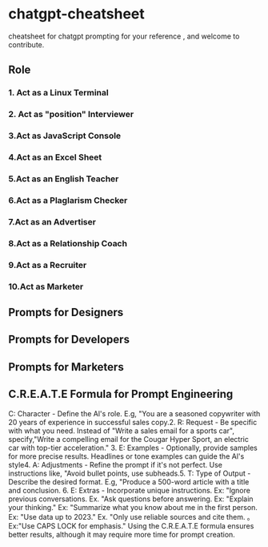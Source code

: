 # chatgpt-cheatsheet
cheatsheet for  chatgpt prompting for your reference ,
and welcome to contribute.
## Role
### 1. Act as a Linux Terminal

### 2. Act as "position" Interviewer

### 3.Act as JavaScript Console

### 4.Act as an Excel Sheet

### 5.Act as an English Teacher

### 6.Act as a Plaglarism Checker

### 7.Act as an Advertiser

### 8.Act as a Relationship Coach

### 9.Act as a Recruiter

### 10.Act as Marketer

## Prompts for Designers

## Prompts for Developers

## Prompts for Marketers

## C.R.E.A.T.E Formula for Prompt Engineering

C: Character - Define the Al's role. E.g, "You are a seasoned copywriter with 20 years of experience in successful sales copy.2. R: Request - Be specific with what you need. Instead of "Write a sales email for a sports car", specify,"Write a compelling
email for the Cougar Hyper Sport, an electric car with top-tier acceleration."
3. E: Examples - Optionally, provide samples for more precise results. Headlines or tone examples can guide the Al's style4. A: Adjustments - Refine the prompt if it's not perfect. Use instructions like, "Avoid bullet points, use subheads.5. T: Type of Output - Describe the desired format. E.g, "Produce a 500-word article with a title and conclusion.
6. E: Extras - Incorporate unique instructions.
Ex: "lgnore previous conversations.
Ex. "Ask questions before answering.
Ex: "Explain your thinking."
Ex: "Summarize what you know about me in the first person.
Ex: "Use data up to 2023."
Ex. "Only use reliable sources and cite them.
。Ex:"Use CAPS LOCK for emphasis."
Using the C.R.E.A.T.E formula ensures better results, although it may require more time for prompt creation.
